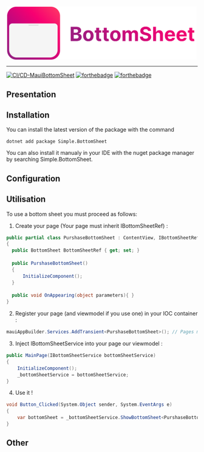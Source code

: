 <p align="center">
  <img width="500" alt="Clipboard logo" src="https://raw.githubusercontent.com/ThomasBernard03/MauiBottomSheet/main/Images/MauiBottomSheetFullLogo.png"/>
</p>

---

[![CI/CD-MauiBottomSheet](https://github.com/ThomasBernard03/MauiBottomSheet/actions/workflows/main.yml/badge.svg)](https://github.com/ThomasBernard03/MauiBottomSheet/actions/workflows/main.yml)
[![forthebadge](https://img.shields.io/nuget/v/Simple.MauiBottomSheet)](https://www.nuget.org/packages/Simple.MauiBottomSheet/)
[![forthebadge](https://img.shields.io/nuget/dt/Simple.MauiBottomSheet)](https://www.nuget.org/packages/Simple.MauiBottomSheet/)


## Presentation



## Installation


You can install the latest version of the package with the command 
```shell
dotnet add package Simple.BottomSheet
```
You can also install it manualy in your IDE with the nuget package manager by searching Simple.BottomSheet.


## Configuration


## Utilisation

To use a bottom sheet you must proceed as follows:


1) Create your page (Your page must inherit IBottomSheetRef) :
```csharp
public partial class PurshaseBottomSheet : ContentView, IBottomSheetRef
{
  public BottomSheet BottomSheetRef { get; set; }

  public PurshaseBottomSheet()
  {
      InitializeComponent();
  }

  public void OnAppearing(object parameters){ }
}
```


2) Register your page (and viewmodel if you use one) in your IOC container :

```csharp
mauiAppBuilder.Services.AddTransient<PurshaseBottomSheet>(); // Pages must be registered as transient
```


3) Inject IBottomSheetService into your page our viewmodel :

```csharp
public MainPage(IBottomSheetService bottomSheetService)
{
    InitializeComponent();
    _bottomSheetService = bottomSheetService;
}
```


4) Use it !

```csharp
void Button_Clicked(System.Object sender, System.EventArgs e)
{
    var bottomSheet = _bottomSheetService.ShowBottomSheet<PurshaseBottomSheet>();
}
```


## Other
